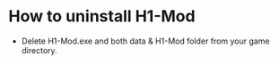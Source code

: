 # How to uninstall H1-Mod

* Delete H1-Mod.exe and both data & H1-Mod folder from your game directory.